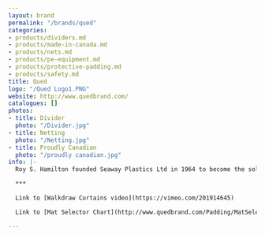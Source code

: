 ```yaml
---
layout: brand
permalink: "/brands/qued"
categories:
- products/dividers.md
- products/made-in-canada.md
- products/nets.md
- products/pe-equipment.md
- products/protective-padding.md
- products/safety.md
title: Qued
logo: "/Qued Logo1.PNG"
website: http://www.quedbrand.com/
catalogues: []
photos:
- title: Divider
  photo: "/Divider.jpg"
- title: Netting
  photo: "/Netting.jpg"
- title: Proudly Canadian
  photo: "/proudly canadian.jpg"
info: |-
  Roy S. Hamilton founded Seaway Plastics Ltd in 1964 to become the sole Canadian manufacturer of the unique classic wrestling mat.  In 1966, the company introduces the brand name of **QUED®** to identify its growing product line. They also produce dividers, netting and climbing ropes in addition to their mats.

  ***

  Link to [Walkdraw Curtains video](https://vimeo.com/201914645)

  Link to [Mat Selector Chart](http://www.quedbrand.com/Padding/MatSelector)

---
```

